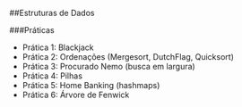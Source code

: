 ##Estruturas de Dados

###Práticas
- Prática 1: Blackjack
- Prática 2: Ordenações (Mergesort, DutchFlag, Quicksort)
- Prática 3: Procurado Nemo (busca em largura)
- Prática 4: Pilhas
- Prática 5: Home Banking (hashmaps)
- Prática 6: Árvore de Fenwick